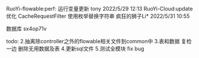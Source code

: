 RuoYi-flowable:perf: 运行变量更新 tony 2022/5/29 12:13
RuoYi-Cloud:update 优化 CacheRequestFilter 使用枚举替换字符串 疯狂的狮子Li* 2022/5/31 10:55

数据库 sx4op71v

todo:
2.抽离除controller之外的flowable相关文件到common中
3.表和数据 复检一边 删除无用数据及表
4.更新sql文件
5.测试全模块 fix bug